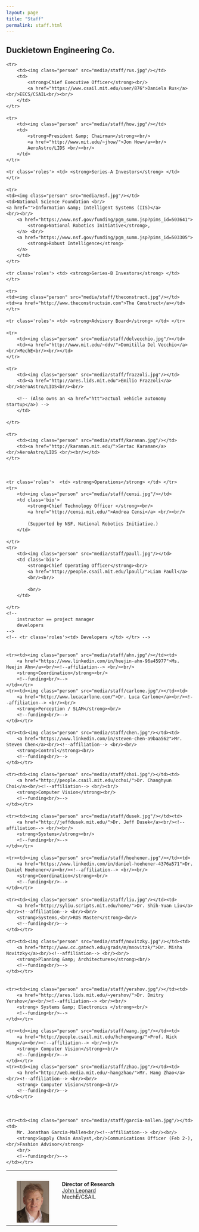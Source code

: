 ```yaml
---
layout: page
title: "Staff"
permalink: staff.html
---
```


<style type='text/css'>
img.person { height: 8em;}
img.robot { height: 8em;}
table#roster TD {  vertical-align: top;}
table#roster  tr td:first-child { text-align: center;}
table#roster  tr td { padding-left: 2em; }
tr.roles td {padding-top: 2em; margin-right: -4em; font-size: 150%;
color: #004; font-weight: bold; }

table#roster  tr td {padding-top: 2em;}
tr#first {display: none;}
h1 {display: none;}
</style>

<h2 style=''> Duckietown Engineering Co. </h2>


<table id='roster'>
	<tr class='roles' id="first" colspan="2"> <td> <strong>Duckietown Engineering Co.</strong> </td> </tr>
	<tr>
		<td><img class="person" src="media/staff/leonard.jpg"/></td>
		<td>
			<strong>Director of Research</strong><br/>
			<a href="https://marinerobotics.mit.edu/">John Leonard</a><br/>
			MechE/CSAIL <br/><br/>
		</td>
	</tr>

	<tr>
		<td><img class="person" src="media/staff/rus.jpg"/></td>
		<td>
			<strong>Chief Executive Officer</strong><br/>
			<a href="https://www.csail.mit.edu/user/876">Daniela Rus</a><br/>EECS/CSAIL<br/><br/>
		</td>
	</tr>

	<tr>
		<td><img class="person" src="media/staff/how.jpg"/></td>
		<td>
			<strong>President &amp; Chairman</strong><br/>
			<a href="http://www.mit.edu/~jhow/">Jon How</a><br/>
			AeroAstro/LIDS <br/><br/>
		</td>
	</tr>

	<tr class='roles'> <td> <strong>Series-A Investors</strong> </td> </tr>

	<tr>
	<td><img class="person" src="media/nsf.jpg"/></td>
	<td>National Science Foundation <br/> 
	<a href="">Information &amp; Intelligent Systems (IIS)</a>
	<br/><br/>
		<a href="https://www.nsf.gov/funding/pgm_summ.jsp?pims_id=503641">
			<strong>National Robotics Initiative</strong>, 
		</a> <br/>
		<a href="https://www.nsf.gov/funding/pgm_summ.jsp?pims_id=503305">
			<strong>Robust Intelligence</strong>
		</a> 
		</td>
	</tr>

	<tr class='roles'> <td> <strong>Series-B Investors</strong> </td> </tr>

	<tr>
	<td><img class="person" src="media/staff/theconstruct.jpg"/></td>
	<td><a href="http://www.theconstructsim.com">The Construct</a></td>
	</tr>
	
	<tr class='roles'> <td> <strong>Advisory Board</strong> </td> </tr>

	<tr>
		<td><img class="person" src="media/staff/delvecchio.jpg"/></td>
		<td><a href="http://www.mit.edu/~ddv/">Domitilla Del Vecchio</a><br/>MechE<br/><br/></td>
	</tr>

	<tr>
		<td><img class="person" src="media/staff/frazzoli.jpg"/></td>
		<td><a href="http://ares.lids.mit.edu">Emilio Frazzoli</a><br/>AeroAstro/LIDS<br/><br/>

		<!-- (Also owns an <a href="htt">actual vehicle autonomy startup</a>) -->
		</td>
		
	</tr>

	<tr>
		<td><img class="person" src="media/staff/karaman.jpg"/></td>
		<td><a href="http://karaman.mit.edu/">Sertac Karaman</a><br/>AeroAstro/LIDS <br/><br/></td>
	</tr>

	
	
	<tr class='roles'>  <td> <strong>Operations</strong> </td> </tr>
	<tr>
		<td><img class="person" src="media/staff/censi.jpg"/></td>
		<td class='bio'>
			<strong>Chief Technology Officer </strong><br/>
			<a href="http://censi.mit.edu/">Andrea Censi</a> <br/><br/>

			(Supported by NSF, National Robotics Initiative.)
		</td>

	</tr>
 	<tr>
		<td><img class="person" src="media/staff/paull.jpg"/></td> 
		<td class='bio'>
			<strong>Chief Operating Officer</strong><br/>
			<a href="http://people.csail.mit.edu/lpaull/">Liam Paull</a> 
			<br/><br/>

			<br/>
		</td>

	</tr>
	<!-- 
		instructor == project manager
		developers
	-->
	<!-- <tr class='roles'><td> Developers </td> </tr> -->
 

	<tr><td><img class="person" src="media/staff/ahn.jpg"/></td><td>
		<a href="https://www.linkedin.com/in/heejin-ahn-96a45977">Ms. Heejin Ahn</a><br/><!--affiliation--> <br/><br/>
		<strong>Coordination</strong><br/>
		<!--funding<br/>-->
	</td></tr>
	<tr><td><img class="person" src="media/staff/carlone.jpg"/></td><td>
		<a href="http://www.lucacarlone.com/">Dr. Luca Carlone</a><br/><!--affiliation--> <br/><br/>
		<strong>Perception / SLAM</strong><br/>
		<!--funding<br/>-->
	</td></tr>

	<tr><td><img class="person" src="media/staff/chen.jpg"/></td><td>
		<a href="https://www.linkedin.com/in/steven-chen-a9baa562">Mr. Steven Chen</a><br/><!--affiliation--> <br/><br/>
		<strong>Control</strong><br/>
		<!--funding<br/>-->
	</td></tr>

	<tr><td><img class="person" src="media/staff/choi.jpg"/></td><td>
		<a href="http://people.csail.mit.edu/cchoi/">Dr. Changhyun Choi</a><br/><!--affiliation--> <br/><br/>
		<strong>Computer Vision</strong><br/>
		<!--funding<br/>-->
	</td></tr>

	<tr><td><img class="person" src="media/staff/dusek.jpg"/></td><td>
		<a href="http://jeffdusek.mit.edu/">Dr. Jeff Dusek</a><br/><!--affiliation--> <br/><br/>
		<strong>Systems</strong><br/>
		<!--funding<br/>-->
	</td></tr>

	<tr><td><img class="person" src="media/staff/hoehener.jpg"/></td><td>
		<a href="https://www.linkedin.com/in/daniel-hoehener-4376a571">Dr. Daniel Hoehener</a><br/><!--affiliation--> <br/><br/>
		<strong>Coordination</strong><br/>
		<!--funding<br/>-->
	</td></tr>

	<tr><td><img class="person" src="media/staff/liu.jpg"/></td><td>
		<a href="http://syliu.scripts.mit.edu/home/">Dr. Shih-Yuan Liu</a><br/><!--affiliation--> <br/><br/>
		<strong>Systems,<br/>ROS Master</strong><br/>
		<!--funding<br/>-->
	</td></tr>

	<tr><td><img class="person" src="media/staff/novitzky.jpg"/></td><td>
		<a href="http://www.cc.gatech.edu/grads/m/mnovitzk/">Dr. Misha Novitzky</a><br/><!--affiliation--> <br/><br/>
		<strong>Planning &amp; Architectures</strong><br/>
		<!--funding<br/>-->
	</td></tr>


	<tr><td><img class="person" src="media/staff/yershov.jpg"/></td><td>
		<a href="http://ares.lids.mit.edu/~yershov/">Dr. Dmitry Yershov</a><br/><!--affiliation--> <br/><br/>
		<strong> Systems &amp; Electronics </strong><br/>
		<!--funding<br/>-->
	</td></tr>

	<tr><td><img class="person" src="media/staff/wang.jpg"/></td><td>
		<a href="http://people.csail.mit.edu/hchengwang/">Prof. Nick Wang</a><br/><!--affiliation--> <br/><br/>
		<strong> Computer Vision</strong><br/>
		<!--funding<br/>-->
	</td></tr>
	<tr><td><img class="person" src="media/staff/zhao.jpg"/></td><td>
		<a href="http://web.media.mit.edu/~hangzhao/">Mr. Hang Zhao</a><br/><!--affiliation--> <br/><br/>
		<strong> Computer Vision</strong><br/>
		<!--funding<br/>-->
	</td></tr>

 

	<tr><td><img class="person" src="media/staff/garcia-mallen.jpg"/></td><td>
		Mr. Jonathan Garcia-Mallen<br/><!--affiliation--> <br/><br/>
		<strong>Supply Chain Analyst,<br/>Communications Officer (Feb 2-),<br/>Fashion Advisor</strong>
		<br/>
		<!--funding<br/>-->
	</td></tr>


</table>

